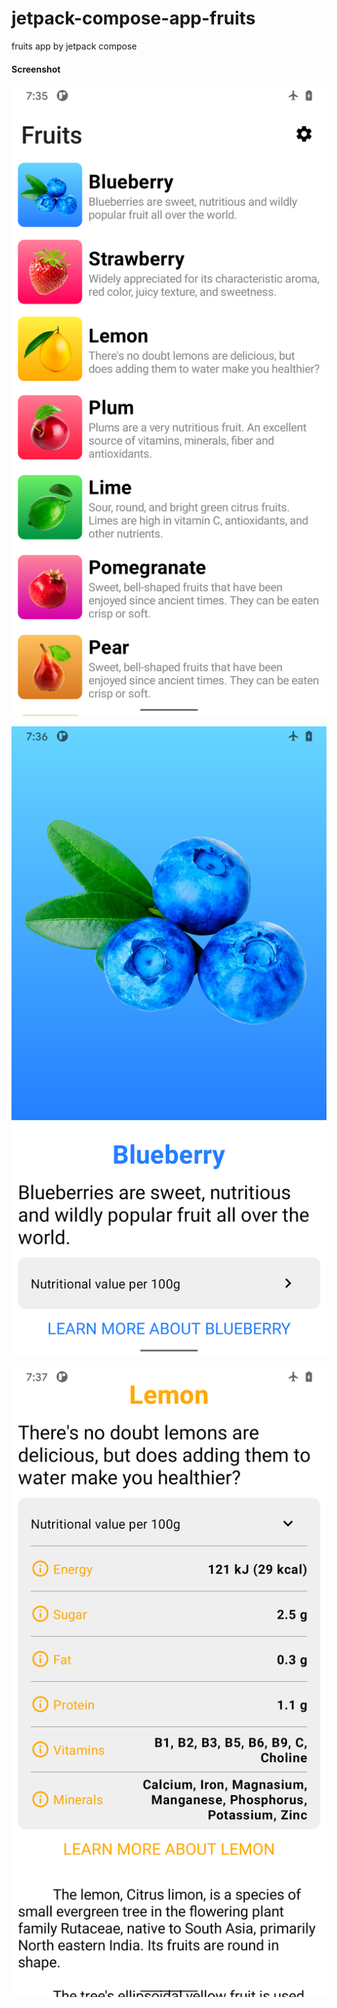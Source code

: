 # jetpack-compose-app-fruits
fruits app by jetpack compose

#### Screenshot
![screenshot](./screenshot/phone/screenshot_01.webp)

![screenshot](./screenshot/phone/screenshot_02.webp)

![screenshot](./screenshot/phone/screenshot_03.webp)